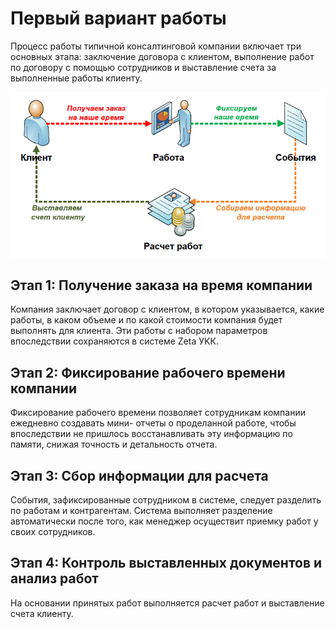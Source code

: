 # Первый вариант работы

Процесс работы типичной консалтинговой компании включает три основных этапа: заключение договора с клиентом, выполнение работ по договору с помощью сотрудников и выставление счета за выполненные работы клиенту.

![](../.gitbook/assets/image%20%2859%29.png)

## Этап 1: Получение заказа на время компании

Компания заключает договор с клиентом, в котором указывается, какие работы, в каком объеме и по какой стоимости компания будет выполнять для клиента. Эти работы с набором параметров впоследствии сохраняются в системе Zeta УКК.

## Этап 2: Фиксирование рабочего времени компании

Фиксирование рабочего времени позволяет сотрудникам компании ежедневно создавать мини- отчеты о проделанной работе, чтобы впоследствии не пришлось восстанавливать эту информацию по памяти, снижая точность и детальность отчета.

## Этап 3: Сбор информации для расчета

События, зафиксированные сотрудником в системе, следует разделить по работам и контрагентам. Система выполняет разделение автоматически после того, как менеджер осуществит приемку работ у своих сотрудников.

## Этап 4: Контроль выставленных документов и анализ работ

На основании принятых работ выполняется расчет работ и выставление счета клиенту.

